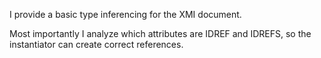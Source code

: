 I provide a basic type inferencing for the XMI document.

Most importantly I analyze which attributes are IDREF and IDREFS, so the instantiator can create correct references.